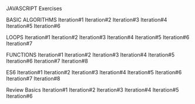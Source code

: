 JAVASCRIPT Exercises


BASIC ALGORITHMS
Iteration#1
Iteration#2
Iteration#3
Iteration#4
Iteration#5
Iteration#6

LOOPS
Iteration#1
Iteration#2 
Iteration#3
Iteration#4
Iteration#5
Iteration#6 
Iteration#7

FUNCTIONS
Iteration#1
Iteration#2 
Iteration#3
Iteration#4
Iteration#5
Iteration#6 
Iteration#7
Iteration#8

ES6
Iteration#1
Iteration#2 
Iteration#3
Iteration#4
Iteration#5
Iteration#6 
Iteration#7
Iteration#8

Review Basics
Iteration#1
Iteration#2 
Iteration#3
Iteration#4
Iteration#5
Iteration#6 


